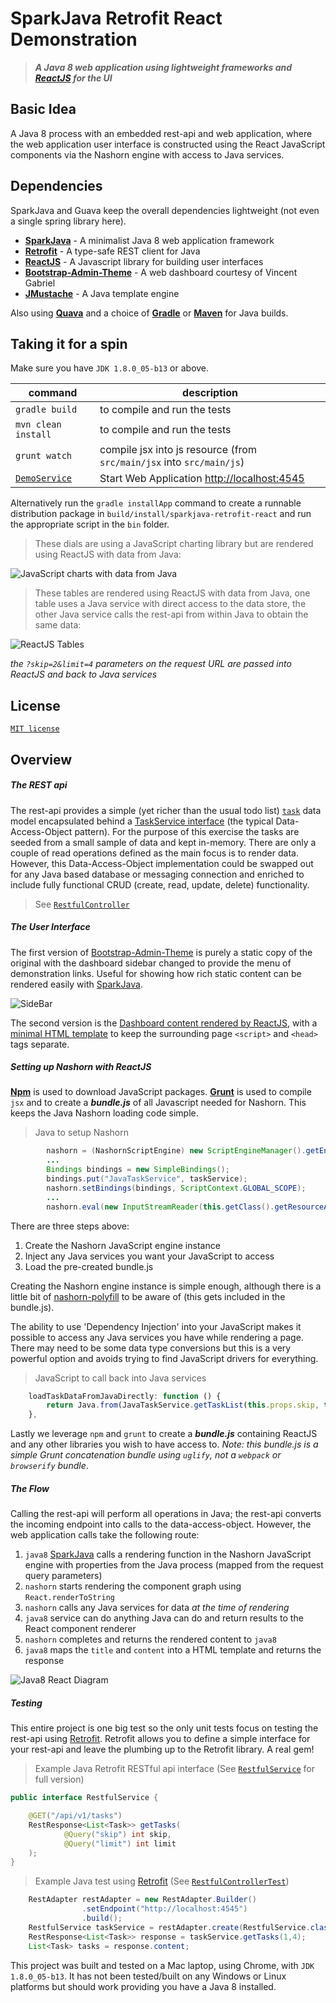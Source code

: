 # SparkJava Retrofit React Demonstration

> ___A Java 8 web application using lightweight frameworks and [ReactJS](https://facebook.github.io/react/) for the UI___



## Basic Idea

A Java 8 process with an embedded rest-api and web application, where the web application user interface is constructed using the React JavaScript components via the Nashorn engine with access to Java services.


## Dependencies

SparkJava and Guava keep the overall dependencies lightweight (not even a single spring library here).


* **[SparkJava](http://sparkjava.com/)** - A minimalist Java 8 web application framework
* **[Retrofit](http://square.github.io/retrofit/)** - A type-safe REST client for Java
* **[ReactJS](http://facebook.github.io/react/)** - A Javascript library for building user interfaces
* **[Bootstrap-Admin-Theme](https://github.com/VinceG/Bootstrap-Admin-Theme)** - A web dashboard courtesy of Vincent Gabriel
* **[JMustache](https://github.com/samskivert/jmustache)** - A Java template engine

Also using **[Quava](https://code.google.com/p/guava-libraries/)** and a choice of **[Gradle](http://gradle)** or **[Maven](http://maven.apache.org)** for Java builds.


## Taking it for a spin

Make sure you have `JDK 1.8.0_05-b13` or above.

command | description
--------|------------
`gradle build` | to compile and run the tests
`mvn clean install` | to compile and run the tests
`grunt watch` | compile jsx into js resource (from `src/main/jsx` into `src/main/js`)
[`DemoService`](src/main/java/me/roybailey/http/DemoService.java) | Start Web Application [http://localhost:4545](http://localhost:4545)

Alternatively run the `gradle installApp` command to create a runnable distribution package in `build/install/sparkjava-retrofit-react` and run the appropriate script in the `bin` folder.

> These dials are using a JavaScript charting library but are rendered using ReactJS with data from Java:

![JavaScript charts with data from Java](docs/dials.png)

> These tables are rendered using ReactJS with data from Java, one table uses a Java service with direct access to the data store, the other Java service calls the rest-api from within Java to obtain the same data:

![ReactJS Tables](docs/tables.png)

_the `?skip=2&limit=4` parameters on the request URL are passed into ReactJS and back to Java services_


## License

[`MIT license`](LICENSE)



## Overview

##### The REST api

The rest-api provides a simple (yet richer than the usual todo list) [`task`](src/main/java/me/roybailey/model/Task.java) data model encapsulated behind a [TaskService interface](src/main/java/me/roybailey/service/TaskService.java) (the typical Data-Access-Object pattern).  For the purpose of this exercise the tasks are seeded from a small sample of data and kept in-memory.  There are only a couple of read operations defined as the main focus is to render data.  However, this Data-Access-Object implementation could be swapped out for any Java based database or messaging connection and enriched to include fully functional CRUD (create, read, update, delete) functionality.

> See [`RestfulController`](src/main/java/me/roybailey/http/RestfulController.java)


##### The User Interface

The first version of [Bootstrap-Admin-Theme](https://github.com/VinceG/Bootstrap-Admin-Theme) is purely a static copy of the original with the dashboard sidebar changed to provide the menu of demonstration links.  Useful for showing how rich static content can be rendered easily with [SparkJava](http://sparkjava.com/).

![SideBar](docs/sidebar.png)

The second version is the [Dashboard content rendered by ReactJS](src/main/jsx/dashboard.jsx), with a [minimal HTML template](src/main/resources/webapp/assets/dashboard.html) to keep the surrounding page `<script>` and `<head>` tags separate.


##### Setting up Nashorn with ReactJS

**[Npm](https://www.npmjs.com/)** is used to download JavaScript packages.  **[Grunt](http://gruntjs.com/)** is used to compile `jsx` and to create a ***bundle.js*** of all Javascript needed for Nashorn.  This keeps the Java Nashorn loading code simple.

> Java to setup Nashorn

```Java
        nashorn = (NashornScriptEngine) new ScriptEngineManager().getEngineByName("nashorn");
		...
        Bindings bindings = new SimpleBindings();
        bindings.put("JavaTaskService", taskService);
        nashorn.setBindings(bindings, ScriptContext.GLOBAL_SCOPE);
        ...
        nashorn.eval(new InputStreamReader(this.getClass().getResourceAsStream("/webapp/bundle.min.js")));
```

There are three steps above:

1. Create the Nashorn JavaScript engine instance
1. Inject any Java services you want your JavaScript to access
1. Load the pre-created bundle.js

Creating the Nashorn engine instance is simple enough, although there is a little bit of [nashorn-polyfill](src/main/js/nashorn-polyfill.js) to be aware of (this gets included in the bundle.js).

The ability to use 'Dependency Injection' into your JavaScript makes it possible to access any Java services you have while rendering a page.  There may need to be some data type conversions but this is a very powerful option and avoids trying to find JavaScript drivers for everything.

> JavaScript to call back into Java services

```JavaScript
    loadTaskDataFromJavaDirectly: function () {
        return Java.from(JavaTaskService.getTaskList(this.props.skip, this.props.limit));
    },
```

Lastly we leverage `npm` and `grunt` to create a ***bundle.js*** containing ReactJS and any other libraries you wish to have access to.  *Note: this bundle.js is a simple Grunt concatenation bundle using `uglify`, not a `webpack` or `browserify` bundle*.


##### The Flow

Calling the rest-api will perform all operations in Java; the rest-api converts the incoming endpoint into calls to the data-access-object.  However, the web application calls take the following route:

1. `java8` [SparkJava](http://sparkjava.com/) calls a rendering function in the Nashorn JavaScript engine with properties from the Java process (mapped from the request query parameters)
1. `nashorn` starts rendering the component graph using `React.renderToString`
1. `nashorn` calls any Java services for data *at the time of rendering*
1. `java8` service can do anything Java can do and return results to the React component renderer
1. `nashorn` completes and returns the rendered content to `java8`
1. `java8` maps the `title` and `content` into a HTML template and returns the response 

![Java8 React Diagram](docs/java8react.png)


##### Testing

This entire project is one big test so the only unit tests focus on testing the rest-api using [Retrofit](http://square.github.io/retrofit/).  Retrofit allows you to define a simple interface for your rest-api and leave the plumbing up to the Retrofit library.  A real gem!

> Example Java Retrofit RESTful api interface (See [`RestfulService`](src/main/java/me/roybailey/http/RestfulService) for full version)

```Java
public interface RestfulService {

    @GET("/api/v1/tasks")
    RestResponse<List<Task>> getTasks(
            @Query("skip") int skip,
            @Query("limit") int limit
    );
}
```

> Example Java test using [Retrofit](http://square.github.io/retrofit/) (See [`RestfulControllerTest`](src/test/java/me/roybailey/http/RestfulControllerTest))

```Java
    RestAdapter restAdapter = new RestAdapter.Builder()
                .setEndpoint("http://localhost:4545")
                .build();
    RestfulService taskService = restAdapter.create(RestfulService.class);
    RestResponse<List<Task>> response = taskService.getTasks(1,4);
    List<Task> tasks = response.content;
```


This project was built and tested on a Mac laptop, using Chrome, with `JDK 1.8.0_05-b13`.  It has not been tested/built on any Windows or Linux platforms but should work providing you have a Java 8 installed.


